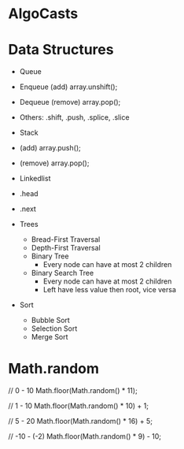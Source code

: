 # AlgoCasts

# Data Structures

- Queue
- Enqueue (add) array.unshift();
- Dequeue (remove) array.pop();
- Others: .shift, .push, .splice, .slice

- Stack
- (add) array.push();
- (remove) array.pop();

- Linkedlist
- .head
- .next

- Trees
    - Bread-First Traversal
    - Depth-First Traversal
    - Binary Tree
        - Every node can have at most 2 children
    - Binary Search Tree
        - Every node can have at most 2 children
        - Left have less value then root, vice versa

- Sort
    - Bubble Sort
    - Selection Sort
    - Merge Sort

Math.random
===========
// 0 - 10
Math.floor(Math.random() * 11);

// 1 - 10
Math.floor(Math.random() * 10) + 1;

// 5 - 20
Math.floor(Math.random() * 16) + 5;

// -10 - (-2)
Math.floor(Math.random() * 9) - 10;